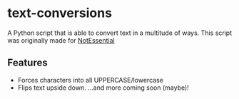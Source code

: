# text-conversions

A Python script that is able to convert text in a multitude of ways.
This script was originally made for [NotEssential](https://notessential.blurry.gay)

## Features

- Forces characters into all UPPERCASE/lowercase
- Flips text upside down.
...and more coming soon (maybe)!

